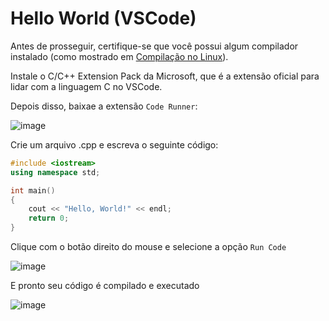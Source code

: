 # Hello World (VSCode)

Antes de prosseguir, certifique-se que você possui algum compilador instalado (como mostrado em [Compilação no Linux](https://github.com/barrafas/Monitoria_ED/blob/main/Tutoriais/Compila%C3%A7%C3%A3o%20no%20Linux.md)).

Instale o C/C++ Extension Pack da Microsoft, que é a extensão oficial para lidar com a linguagem C no VSCode.

Depois disso, baixae a extensão `Code Runner`:

![image](https://user-images.githubusercontent.com/61877847/219743160-d65d70d3-b28f-40e0-a44d-5d86022535e2.png)

Crie um arquivo .cpp e escreva o seguinte código:

```cpp
#include <iostream>
using namespace std;

int main() 
{
    cout << "Hello, World!" << endl;
    return 0;
}
```

Clique com o botão direito do mouse e selecione a opção `Run Code`

![image](https://user-images.githubusercontent.com/61877847/219743738-046080ef-464c-4752-a9c0-4dafd14f9b77.png)

E pronto seu código é compilado e executado

![image](https://user-images.githubusercontent.com/61877847/219744465-2770d7f6-c680-4a00-9135-31c50380f0cb.png)
